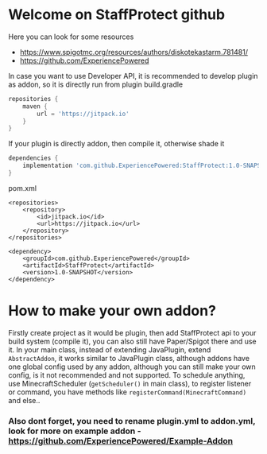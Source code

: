 # Welcome on StaffProtect github 
Here you can look for some resources
- https://www.spigotmc.org/resources/authors/diskotekastarm.781481/
- https://github.com/ExperiencePowered

In case you want to use Developer API, it is recommended to develop plugin as addon, so it is directly run from plugin
build.gradle
```groovy
repositories {
    maven {
        url = 'https://jitpack.io'
    }
}
```
If your plugin is directly addon, then compile it, otherwise shade it
```groovy
dependencies {
    implementation 'com.github.ExperiencePowered:StaffProtect:1.0-SNAPSHOT'
}
```

pom.xml
```
<repositories>
    <repository>
        <id>jitpack.io</id>
        <url>https://jitpack.io</url>
    </repository>
</repositories>
```
```
<dependency>
    <groupId>com.github.ExperiencePowered</groupId>
    <artifactId>StaffProtect</artifactId>
    <version>1.0-SNAPSHOT</version>
</dependency>
```

# How to make your own addon?
Firstly create project as it would be plugin, then add StaffProtect api to your build system (compile it),
you can also still have Paper/Spigot there and use it. In your main class, instead of extending JavaPlugin, extend ```AbstractAddon```,
it works similar to JavaPlugin class, although addons have one global config used by any addon,
although you can still make your own config, is it not recommended and not supported. To schedule anything,
use MinecraftScheduler (```getScheduler()``` in main class), to register listener or command, you have methods like
```registerCommand(MinecraftCommand)``` and else..
### Also dont forget, you need to rename plugin.yml to addon.yml, look for more on example addon - https://github.com/ExperiencePowered/Example-Addon
